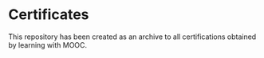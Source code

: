 # Certificates
This repository has been created as an archive to all certifications obtained by learning with MOOC.
